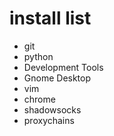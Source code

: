 # install list
- git
- python
- Development Tools
- Gnome Desktop
- vim
- chrome
- shadowsocks
- proxychains
